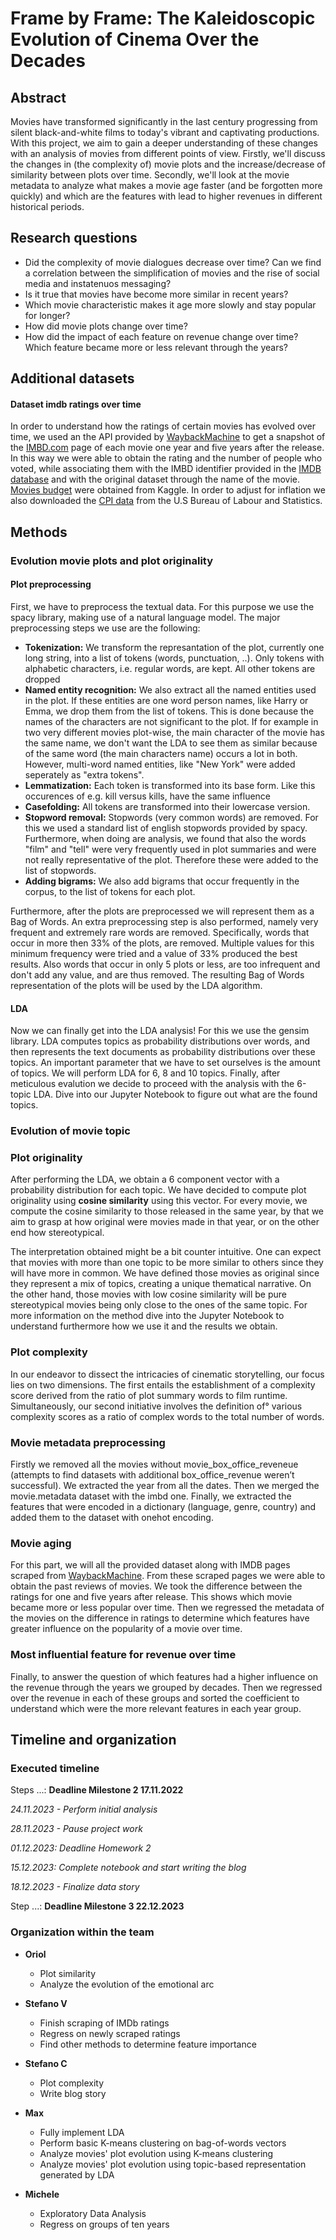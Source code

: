 # Frame by Frame: The Kaleidoscopic Evolution of Cinema Over the Decades

## Abstract

Movies have transformed significantly in the last century progressing from silent black-and-white films to today's vibrant and captivating productions. With this project, we aim to gain a deeper understanding of these changes with an analysis of movies from different points of view. Firstly, we'll discuss the changes in (the complexity of) movie plots and the increase/decrease of similarity between plots over time. Secondly, we'll look at the movie metadata to analyze what makes a movie age faster (and be forgotten more quickly) and which are the features with lead to higher revenues in different historical periods.

## Research questions

- Did the complexity of movie dialogues decrease over time? Can we find a correlation between the simplification of movies and the rise of social media and instatenuos messaging?
- Is it true that movies have become more similar in recent years?
- Which movie characteristic makes it age more slowly and stay popular for longer?
- How did movie plots change over time?
- How did the impact of each feature on revenue change over time? Which feature became more or less relevant through the years?

## Additional datasets

#### Dataset imdb ratings over time

In order to understand how the ratings of certain movies has evolved over time, we used an the API provided by [WaybackMachine](https://archive.org/help/wayback_api.php) to get a snapshot of the [IMBD.com](https://www.imdb.com/) page of each movie one year and five years after the release. In this way we were able to obtain the rating and the number of people who voted, while associating them with the IMBD identifier provided in the [IMDB database](https://datasets.imdbws.com/title.basics.tsv.gz) and with the original dataset through the name of the movie. [Movies budget](https://www.kaggle.com/datasets/danielgrijalvas/movies?select=movies.csv) were obtained from Kaggle. In order to adjust for inflation we also downloaded the [CPI data](https://www.bls.gov/cpi/data.htm) from the U.S Bureau of Labour and Statistics.

## Methods

### Evolution movie plots and plot originality

#### Plot preprocessing

First, we have to preprocess the textual data. For this purpose we use the spacy library, making use of a natural language model. The major preprocessing steps we use are the following:

- **Tokenization:** We transform the represantation of the plot, currently one long string, into a list of tokens (words, punctuation, ..). Only tokens with alphabetic characters, i.e. regular words, are kept. All other tokens are dropped
- **Named entity recognition:** We also extract all the named entities used in the plot. If these entities are one word person names, like Harry or Emma, we drop them from the list of tokens. This is done because the names of the characters are not significant to the plot. If for example in two very different movies plot-wise, the main character of the movie has the same name, we don't want the LDA to see them as similar because of the same word (the main characters name) occurs a lot in both. However, multi-word named entities, like "New York" were added seperately as "extra tokens".
- **Lemmatization:** Each token is transformed into its base form. Like this occurences of e.g. kill versus kills, have the same influence
- **Casefolding:** All tokens are transformed into their lowercase version.
- **Stopword removal:** Stopwords (very common words) are removed. For this we used a standard list of english stopwords provided by spacy. Furthermore, when doing are analysis, we found that also the words "film" and "tell" were very frequently used in plot summaries and were not really representative of the plot. Therefore these were added to the list of stopwords.
- **Adding bigrams:** We also add bigrams that occur frequently in the corpus, to the list of tokens for each plot.

Furthermore, after the plots are preprocessed we will represent them as a Bag of Words. An extra preprocessing step is also performed, namely very frequent and extremely rare words are removed. Specifically, words that occur in more then 33% of the plots, are removed. Multiple values for this minimum frequency were tried and a value of 33% produced the best results. Also words that occur in only 5 plots or less, are too infrequent and don't add any value, and are thus removed. The resulting Bag of Words representation of the plots will be used by the LDA algorithm.

#### LDA

Now we can finally get into the LDA analysis! For this we use the gensim library. LDA computes topics as probability distributions over words, and then represents the text documents as probability distributions over these topics. An important parameter that we have to set ourselves is the amount of topics. We will perform LDA for 6, 8 and 10 topics. Finally, after meticulous evalution we decide to proceed with the analysis with the 6-topic LDA. Dive into our Jupyter Notebook to figure out what are the found topics.

### Evolution of movie topic

### Plot originality

After performing the LDA, we obtain a 6 component vector with a probability distribution for each topic. We have decided to compute plot originality using **cosine similarity** using this vector. For every movie, we compute the cosine similarity to those released in the same year, by that we aim to grasp at how original were movies made in that year, or on the other end how stereotypical.

The interpretation obtained might be a bit counter intuitive. One can expect that movies with more than one topic to be more similar to others since they will have more in common. We have defined those movies as original since they represent a mix of topics, creating a unique thematical narrative. On the other hand, those movies with low cosine similarity will be pure stereotypical movies being only close to the ones of the same topic. For more information on the method dive into the Jupyter Notebook to understand furthermore how we use it and the results we obtain.

### Plot complexity

In our endeavor to dissect the intricacies of cinematic storytelling, our focus lies on two dimensions. The first entails the establishment of a complexity score derived from the ratio of plot summary words to film runtime. Simultaneously, our second initiative involves the definition of° various complexity scores as a ratio of complex words to the total number of words.

### Movie metadata preprocessing

Firstly we removed all the movies without movie_box_office_reveneue (attempts to find datasets with additional box_office_revenue weren’t successful). We extracted the year from all the dates. Then we merged the movie.metadata dataset with the imbd one. Finally, we extracted the features that were encoded in a dictionary (language, genre, country) and added them to the dataset with onehot encoding.

### Movie aging

For this part, we will all the provided dataset along with IMDB pages scraped from [WaybackMachine](https://archive.org/help/wayback_api.php). From these scraped pages we were able to obtain the past reviews of movies. We took the difference between the ratings for one and five years after release. This shows which movie became more or less popular over time. Then we regressed the metadata of the movies on the difference in ratings to determine which features have greater influence on the popularity of a movie over time.

### Most influential feature for revenue over time

Finally, to answer the question of which features had a higher influence on the revenue through the years we grouped by decades. Then we regressed over the revenue in each of these groups and sorted the coefficient to understand which were the more relevant features in each year group.

## Timeline and organization

### Executed timeline

Steps ...: **Deadline Milestone 2 17.11.2022**

*24.11.2023  - Perform initial analysis*

*28.11.2023 - Pause project work*

*01.12.2023: Deadline Homework 2*

*15.12.2023: Complete notebook and start writing the blog*

*18.12.2023 - Finalize data story*

Step ...: **Deadline Milestone 3 22.12.2023**

### Organization within the team

- **Oriol**

  - Plot similarity
  - Analyze the evolution of the emotional arc
- **Stefano V**

  - Finish scraping of IMDb ratings
  - Regress on newly scraped ratings
  - Find other methods to determine feature importance
- **Stefano C**

  - Plot complexity
  - Write blog story
- **Max**

  - Fully implement LDA
  - Perform basic K-means clustering on bag-of-words vectors
  - Analyze movies' plot evolution using K-means clustering
  - Analyze movies' plot evolution using topic-based representation generated by LDA
- **Michele**

  - Exploratory Data Analysis
  - Regress on groups of ten years
